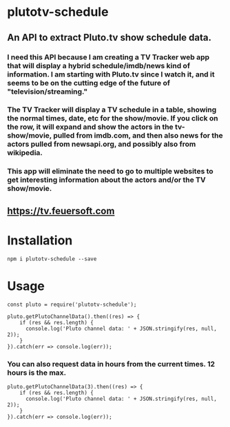 # plutotv-schedule

## An API to extract Pluto.tv show schedule data.

### I need this API because I am creating a TV Tracker web app that will display a hybrid schedule/imdb/news kind of information.  I am starting with Pluto.tv since I watch it, and it seems to be on the cutting edge of the future of "television/streaming."

### The TV Tracker will display a TV schedule in a table, showing the normal times, date, etc for the show/movie.  If you click on the row, it will expand and show the actors in the tv-show/movie, pulled from imdb.com, and then also news for the actors pulled from newsapi.org, and possibly also from wikipedia.

### This app will eliminate the need to go to multiple websites to get interesting information about the actors and/or the TV show/movie.

## https://tv.feuersoft.com

# Installation

`npm i plutotv-schedule --save`

# Usage

```
const pluto = require('plutotv-schedule');

pluto.getPlutoChannelData().then((res) => {
    if (res && res.length) {
      console.log('Pluto channel data: ' + JSON.stringify(res, null, 2));
    }
}).catch(err => console.log(err));
```

### You can also request data in hours from the current times. 12 hours is the max.

```
pluto.getPlutoChannelData(3).then((res) => {
    if (res && res.length) {
      console.log('Pluto channel data: ' + JSON.stringify(res, null, 2));
    }
}).catch(err => console.log(err));
```


